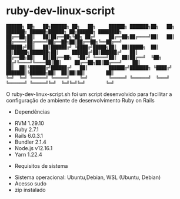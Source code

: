 # ruby-dev-linux-script
```                                                                                                                                                                                                
██████╗ ██╗   ██╗██████╗ ██╗   ██╗     ██████╗ ███████╗██╗   ██╗      ███████╗ ██████╗██████╗ ██╗██████╗ ████████╗
██╔══██╗██║   ██║██╔══██╗╚██╗ ██╔╝     ██╔══██╗██╔════╝██║   ██║      ██╔════╝██╔════╝██╔══██╗██║██╔══██╗╚══██╔══╝
██████╔╝██║   ██║██████╔╝ ╚████╔╝█████╗██║  ██║█████╗  ██║   ██║█████╗███████╗██║     ██████╔╝██║██████╔╝   ██║   
██╔══██╗██║   ██║██╔══██╗  ╚██╔╝ ╚════╝██║  ██║██╔══╝  ╚██╗ ██╔╝╚════╝╚════██║██║     ██╔══██╗██║██╔═══╝    ██║   
██║  ██║╚██████╔╝██████╔╝   ██║        ██████╔╝███████╗ ╚████╔╝       ███████║╚██████╗██║  ██║██║██║        ██║   
╚═╝  ╚═╝ ╚═════╝ ╚═════╝    ╚═╝        ╚═════╝ ╚══════╝  ╚═══╝        ╚══════╝ ╚═════╝╚═╝  ╚═╝╚═╝╚═╝        ╚═╝   
```                                                                                                                  
                                                                                                                                                                                                             

O ruby-dev-linux-script.sh foi um script desenvolvido para facilitar a configuração de ambiente de desenvolvimento Ruby on Rails

* Dependências

- RVM 1.29.10
- Ruby 2.7.1
- Rails 6.0.3.1
- Bundler 2.1.4
- Node.js v12.16.1
- Yarn 1.22.4

* Requisitos de sistema

- Sistema operacional: Ubuntu,Debian, WSL (Ubuntu, Debian)
- Acesso sudo
- zip instalado



